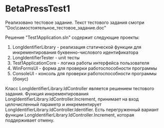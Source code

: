 # BetaPressTest1
Реализовано тестовое задание. 
Текст тестового задания смотри "Doc\самостоятельное_тестовое_задание.doc"

Решение "Test1Application.sln" содержит следующие проекты:
1. LongIdentifierLibrary - реализация статической функции для инкрементирования буквенно-числового идентификатора
2. LongIdentifierTester - unit тесты 
3. Test1ApplicationCore - логика работы интерфейса пользователя
4. WinFormsUI - форма для проверки работоспособности программы
5. ConsoleUI - консоль для проверки работоспособности программы (бонус)

Класс LongIdentifierLibrary.IdController является решением тестового задания. Функция инкрементирования LongIdentifierLibrary.IdController.Increment, принимает на вход целочисленный параметр и инкрементирует LongIdentifierLibrary.IdController.Identifier. Есть перегруженный вариант функции LongIdentifierLibrary.IdController.Increment, которая поддерживает отмену.

